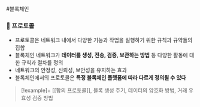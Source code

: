 ---
---

#블록체인 
### 📌 프로토콜
+ 프로토콜은 네트워크 내에서 다양한 기능과 작업을 실행하기 위한 규칙과 규약들의 집합
+ 블록체인 네트워크가 **데이터를 생성, 전송, 검증, 보관하는 방법** 등 다양한 활동에 대한 규칙과 절차를 정의
+ 네트워크의 안정성, 신뢰성, 보안성을 유지하는 효과
+ 블록체인에서의 프로토콜은 **특정 블록체인 플랫폼에 따라 다르게 정의될 수 있다**

> [!example]+ 
> [[합의 프로토콜]], 블록 생성 주기, 데이터의 암호화 방법, 거래 유효성 검증 방법

